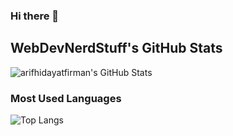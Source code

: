 ### Hi there 👋

## WebDevNerdStuff's GitHub Stats

![arifhidayatfirman's GitHub Stats](https://github-readme-stats.vercel.app/api?username=arifhidayatfirman&show_icons=true&count_private=true&theme=dark)

### Most Used Languages

![Top Langs](https://github-readme-stats.vercel.app/api/top-langs/?username=arifhidayatfirman&layout=compact&theme=dark)


<!--
**arifhidayatfirman/arifhidayatfirman** is a ✨ _special_ ✨ repository because its `README.md` (this file) appears on your GitHub profile.

Here are some ideas to get you started:

- 🔭 I’m currently working on ...
- 🌱 I’m currently learning ...
- 👯 I’m looking to collaborate on ...
- 🤔 I’m looking for help with ...
- 💬 Ask me about ...
- 📫 How to reach me: ...
- 😄 Pronouns: ...
- ⚡ Fun fact: ...
-->
